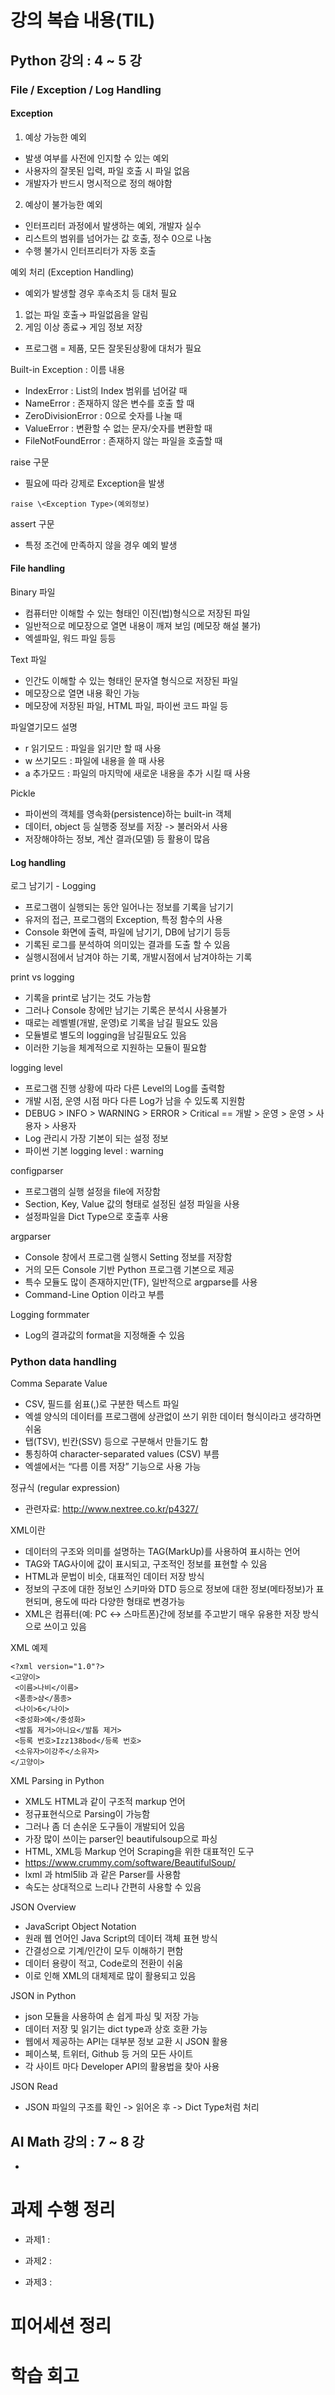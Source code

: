 # 강의 복습 내용(TIL)
## Python 강의 : 4 ~ 5 강
### File / Exception / Log Handling

#### Exception
1. 예상 가능한 예외
- 발생 여부를 사전에 인지할 수 있는 예외
- 사용자의 잘못된 입력, 파일 호출 시 파일 없음
- 개발자가 반드시 명시적으로 정의 해야함

2. 예상이 불가능한 예외
- 인터프리터 과정에서 발생하는 예외, 개발자 실수
- 리스트의 범위를 넘어가는 값 호출, 정수 0으로 나눔
- 수행 불가시 인터프리터가 자동 호출

예외 처리 (Exception Handling)
- 예외가 발생할 경우 후속조치 등 대처 필요
1. 없는 파일 호출→ 파일없음을 알림
2. 게임 이상 종료→ 게임 정보 저장
- 프로그램 = 제품, 모든 잘못된상황에 대처가 필요

Built-in Exception : 이름 내용
- IndexError : List의 Index 범위를 넘어갈 때
- NameError : 존재하지 않은 변수를 호출 할 때
- ZeroDivisionError : 0으로 숫자를 나눌 때
- ValueError : 변환할 수 없는 문자/숫자를 변환할 때
- FileNotFoundError : 존재하지 않는 파일을 호출할 때

raise 구문
- 필요에 따라 강제로 Exception을 발생
```python3
raise \<Exception Type>(예외정보)
```
assert 구문
- 특정 조건에 만족하지 않을 경우 예외 발생

#### File handling

Binary 파일 
- 컴퓨터만 이해할 수 있는 형태인
이진(법)형식으로 저장된 파일
- 일반적으로 메모장으로 열면
내용이 깨져 보임 (메모장 해설 불가)
- 엑셀파일, 워드 파일 등등

Text 파일
- 인간도 이해할 수 있는 형태인
문자열 형식으로 저장된 파일
- 메모장으로 열면 내용 확인 가능
- 메모장에 저장된 파일, HTML 파일,
파이썬 코드 파일 등

파일열기모드 설명
- r 읽기모드 : 파일을 읽기만 할 때 사용
- w 쓰기모드 : 파일에 내용을 쓸 때 사용
- a 추가모드 : 파일의 마지막에 새로운 내용을 추가 시킬 때 사용

Pickle
- 파이썬의 객체를 영속화(persistence)하는 built-in 객체
- 데이터, object 등 실행중 정보를 저장 -> 불러와서 사용
- 저장해야하는 정보, 계산 결과(모델) 등 활용이 많음


#### Log handling
로그 남기기 - Logging

- 프로그램이 실행되는 동안 일어나는 정보를 기록을 남기기
- 유저의 접근, 프로그램의 Exception, 특정 함수의 사용
- Console 화면에 출력, 파일에 남기기, DB에 남기기 등등
- 기록된 로그를 분석하여 의미있는 결과를 도출 할 수 있음
- 실행시점에서 남겨야 하는 기록, 개발시점에서 남겨야하는 기록

print vs logging
- 기록을 print로 남기는 것도 가능함
- 그러나 Console 창에만 남기는 기록은 분석시 사용불가
- 때로는 레벨별(개발, 운영)로 기록을 남길 필요도 있음
- 모듈별로 별도의 logging을 남길필요도 있음
- 이러한 기능을 체계적으로 지원하는 모듈이 필요함

logging level
- 프로그램 진행 상황에 따라 다른 Level의 Log를 출력함
- 개발 시점, 운영 시점 마다 다른 Log가 남을 수 있도록 지원함
- DEBUG > INFO > WARNING > ERROR > Critical == 개발  > 운영 > 운영 > 사용자 > 사용자
- Log 관리시 가장 기본이 되는 설정 정보
- 파이썬 기본 logging level : warning

configparser
- 프로그램의 실행 설정을 file에 저장함
- Section, Key, Value 값의 형태로 설정된 설정 파일을 사용
- 설정파일을 Dict Type으로 호출후 사용

argparser
- Console 창에서 프로그램 실행시 Setting 정보를 저장함
- 거의 모든 Console 기반 Python 프로그램 기본으로 제공
- 특수 모듈도 많이 존재하지만(TF), 일반적으로 argparse를 사용
- Command-Line Option 이라고 부름

Logging formmater
- Log의 결과값의 format을 지정해줄 수 있음

### Python data handling
Comma Separate Value
- CSV, 필드를 쉼표(,)로 구분한 텍스트 파일
- 엑셀 양식의 데이터를 프로그램에 상관없이 쓰기 위한
데이터 형식이라고 생각하면 쉬움
- 탭(TSV), 빈칸(SSV) 등으로 구분해서 만들기도 함
- 통칭하여 character-separated values (CSV) 부름
- 엑셀에서는 “다름 이름 저장” 기능으로 사용 가능

정규식 (regular expression)
- 관련자료: http://www.nextree.co.kr/p4327/

XML이란

- 데이터의 구조와 의미를 설명하는
TAG(MarkUp)를 사용하여 표시하는 언어
- TAG와 TAG사이에 값이 표시되고, 
구조적인 정보를 표현할 수 있음
- HTML과 문법이 비슷, 대표적인 데이터 저장 방식
- 정보의 구조에 대한 정보인 스키마와 DTD 등으로
정보에 대한 정보(메타정보)가 표현되며, 용도에 따라
다양한 형태로 변경가능
- XML은 컴퓨터(예: PC ↔ 스마트폰)간에 정보를
주고받기 매우 유용한 저장 방식으로 쓰이고 있음


XML 예제
```
<?xml version="1.0"?>
<고양이>
 <이름>나비</이름>
 <품종>샴</품종>
 <나이>6</나이>
 <중성화>예</중성화>
 <발톱 제거>아니요</발톱 제거>
 <등록 번호>Izz138bod</등록 번호>
 <소유자>이강주</소유자>
</고양이>
```

XML Parsing in Python

- XML도 HTML과 같이 구조적 markup 언어
- 정규표현식으로 Parsing이 가능함
- 그러나 좀 더 손쉬운 도구들이 개발되어 있음
- 가장 많이 쓰이는 parser인 beautifulsoup으로 파싱
- HTML, XML등 Markup 언어 Scraping을 위한 대표적인 도구
- https://www.crummy.com/software/BeautifulSoup/
- lxml 과 html5lib 과 같은 Parser를 사용함
- 속도는 상대적으로 느리나 간편히 사용할 수 있음

JSON Overview

- JavaScript Object Notation
- 원래 웹 언어인 Java Script의 데이터 객체 표현 방식
- 간결성으로 기계/인간이 모두 이해하기 편함
- 데이터 용량이 적고, Code로의 전환이 쉬움
- 이로 인해 XML의 대체제로 많이 활용되고 있음

JSON in Python

- json 모듈을 사용하여 손 쉽게 파싱 및 저장 가능
- 데이터 저장 및 읽기는 dict type과 상호 호환 가능
- 웹에서 제공하는 API는 대부분 정보 교환 시 JSON 활용
- 페이스북, 트위터, Github 등 거의 모든 사이트
- 각 사이트 마다 Developer API의 활용법을 찾아 사용

JSON Read
- JSON 파일의 구조를 확인 -> 읽어온 후 -> Dict Type처럼 처리

## AI Math 강의 : 7 ~ 8 강
-


# 과제 수행 정리
- 과제1 :

- 과제2 :

- 과제3 :


# 피어세션 정리


# 학습 회고

